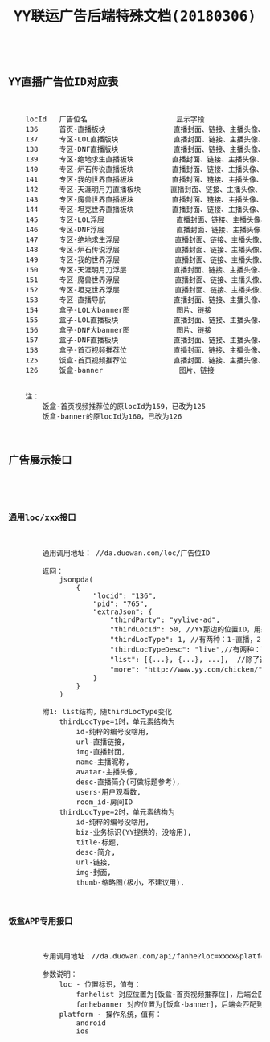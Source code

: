 <pre>

<h1><center>YY联运广告后端特殊文档(20180306)</center></h1>


<h2>YY直播广告位ID对应表</h2>

    locId   广告位名                     显示字段
    136     首页-直播板块	               直播封面、链接、主播头像、直播标题、主播昵称、观看用户数
    137     专区-LOL直播版块	           直播封面、链接、主播头像、直播标题、主播昵称、观看用户数
    138     专区-DNF直播版块	           直播封面、链接、主播头像、直播标题、主播昵称、观看用户数
    139     专区-绝地求生直播板块	        直播封面、链接、主播头像、直播标题、主播昵称、观看用户数
    140     专区-炉石传说直播板块	        直播封面、链接、主播头像、直播标题、主播昵称、观看用户数
    141     专区-我的世界直播板块	        直播封面、链接、主播头像、直播标题、主播昵称、观看用户数
    142     专区-天涯明月刀直播板块	   直播封面、链接、主播头像、直播标题、主播昵称、观看用户数
    143     专区-魔兽世界直播板块	        直播封面、链接、主播头像、直播标题、主播昵称、观看用户数
    144     专区-坦克世界直播板块	        直播封面、链接、主播头像、直播标题、主播昵称、观看用户数
    145     专区-LOL浮层	             直播封面、链接、主播头像、直播标题、主播昵称、观看用户数
    146     专区-DNF浮层	             直播封面、链接、主播头像、直播标题、主播昵称、观看用户数
    147     专区-绝地求生浮层	          直播封面、链接、主播头像、直播标题、主播昵称、观看用户数
    148     专区-炉石传说浮层	          直播封面、链接、主播头像、直播标题、主播昵称、观看用户数
    149     专区-我的世界浮层	          直播封面、链接、主播头像、直播标题、主播昵称、观看用户数
    150     专区-天涯明月刀浮层	         直播封面、链接、主播头像、直播标题、主播昵称、观看用户数
    151     专区-魔兽世界浮层	          直播封面、链接、主播头像、直播标题、主播昵称、观看用户数
    152     专区-坦克世界浮层	          直播封面、链接、主播头像、直播标题、主播昵称、观看用户数
    153     专区-直播导航	               直播封面、链接、主播头像、直播标题、主播昵称、观看用户数
    154     盒子-LOL大banner图	         图片、链接
    155     盒子-LOL直播板块	           直播封面、链接、主播头像、直播标题、主播昵称、观看用户数
    156     盒子-DNF大banner图	         图片、链接
    157     盒子-DNF直播板块	           直播封面、链接、主播头像、直播标题、主播昵称、观看用户数
    158     盒子-首页视频推荐位	         直播封面、链接、主播头像、直播标题、主播昵称、观看用户数
    125     饭盒-首页视频推荐位	         直播封面、链接、主播头像、直播标题、主播昵称、观看用户数
    126     饭盒-banner	               图片、链接


    注：
        饭盒-首页视频推荐位的原locId为159，已改为125
        饭盒-banner的原locId为160，已改为126


<h2>广告展示接口</h2>

    <h3>通用loc/xxx接口</h3>

        通用调用地址： //da.duowan.com/loc/广告位ID
    
        返回：
            jsonpda(
                {
                    "locid": "136",
                    "pid": "765",
                    "extraJson": {
                        "thirdParty": "yylive-ad",
                        "thirdLocId": 50, //YY那边的位置ID，用来看的，对前端没用
                        "thirdLocType": 1, //有两种：1-直播，2-banner
                        "thirdLocTypeDesc": "live",//有两种：live，banner
                        "list": [{...}, {...}, ...],  //除了这里的list以外，所有结构不变。list结构，详见下文
                        "more": "http://www.yy.com/chicken/" //更多的链接，默认为空串
                    }
                }
            )

        附1: list结构，随thirdLocType变化
            thirdLocType=1时，单元素结构为
                id-纯粹的编号没啥用, 
                url-直播链接, 
                img-直播封面, 
                name-主播昵称, 
                avatar-主播头像, 
                desc-直播简介(可做标题参考), 
                users-用户观看数, 
                room_id-房间ID
            thirdLocType=2时，单元素结构为
                id-纯粹的编号没啥用, 
                biz-业务标识(YY提供的，没啥用), 
                title-标题, 
                desc-简介, 
                url-链接, 
                img-封面, 
                thumb-缩略图(极小，不建议用),

    <h3>饭盒APP专用接口</h3>

        专用调用地址：//da.duowan.com/api/fanhe?loc=xxxx&platform=xxx

        参数说明：
            loc - 位置标识，值有：
                fanhelist 对应位置为[饭盒-首页视频推荐位]，后端会匹配到位置ID[125]
                fanhebanner 对应位置为[饭盒-banner]，后端会匹配到位置ID[126]
            platform - 操作系统，值有：
                android
                ios

</pre>